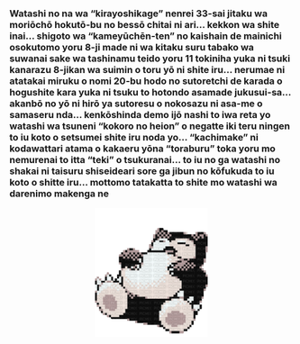 ### Watashi no na wa “kirayoshikage” nenrei 33-sai jitaku wa moriōchō hokutō-bu no bessō chitai ni ari… kekkon wa shite inai… shigoto wa “kameyūchēn-ten” no kaishain de mainichi osokutomo yoru 8-ji made ni wa kitaku suru tabako wa suwanai sake wa tashinamu teido yoru 11 tokiniha yuka ni tsuki kanarazu 8-jikan wa suimin o toru yō ni shite iru… nerumae ni atatakai miruku o nomi 20-bu hodo no sutoretchi de karada o hogushite kara yuka ni tsuku to hotondo asamade jukusui-sa… akanbō no yō ni hirō ya sutoresu o nokosazu ni asa-me o samaseru nda… kenkōshinda demo ijō nashi to iwa reta yo watashi wa tsuneni “kokoro no heion” o negatte iki teru ningen to iu koto o setsumei shite iru noda yo… “kachimake” ni kodawattari atama o kakaeru yōna “toraburu” toka yoru mo nemurenai to itta “teki” o tsukuranai… to iu no ga watashi no shakai ni taisuru shiseideari sore ga jibun no kōfukuda to iu koto o shitte iru… mottomo tatakatta to shite mo watashi wa darenimo makenga ne

<p align="center">
<img width="200" src="1983718_ac2bd.gif">
</p>
<!--
**Iago-Fereguetti18/Iago-Fereguetti18** is a ✨ _special_ ✨ repository because its `README.md` (this file) appears on your GitHub profile.

Here are some ideas to get you started:

- 🔭 I’m currently working on ...
- 🌱 I’m currently learning ...
- 👯 I’m looking to collaborate on ...
- 🤔 I’m looking for help with ...
- 💬 Ask me about ...
- 📫 How to reach me: ...
- 😄 Pronouns: ...
- ⚡ Fun fact: ...
-->
